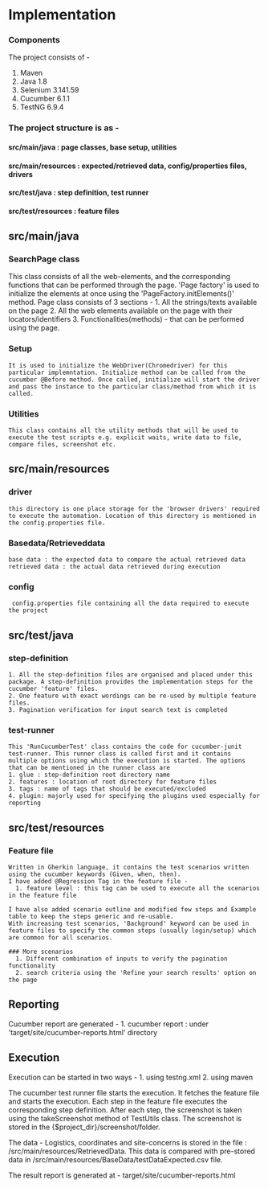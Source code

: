 # Implementation

### Components
The project consists of -
  1. Maven
  2. Java 1.8
  3. Selenium 3.141.59
  4. Cucumber 6.1.1
  5. TestNG 6.9.4
  
  
### The project structure is as - 
   #### src/main/java : page classes, base setup, utilities
   #### src/main/resources : expected/retrieved data, config/properties files, drivers 
   #### src/test/java : step definition, test runner
   #### src/test/resources : feature files
   

## src/main/java
  ### SearchPage class
  This class consists of all the web-elements, and the corresponding functions that can be performed through the page. 'Page factory' is used to initialize the elements at once using the 'PageFactory.initElements()' method.
  Page class consists of 3 sections - 
    1. All the strings/texts available on the page
    2. All the web elements available on the page with their locators/identifiers
    3. Functionalities(methods) - that can be performed using the page.
  
  ### Setup 
    It is used to initialize the WebDriver(Chromedriver) for this particular implemntation. Initialize method can be called from the cucumber @Before method. Once called, initialize will start the driver and pass the instance to the particular class/method from which it is called.
    
   ### Utilities
    This class contains all the utility methods that will be used to execute the test scripts e.g. explicit waits, write data to file, compare files, screenshot etc.
    
 ## src/main/resources
  ### driver
    this directory is one place storage for the 'browser drivers' required to execute the automation. Location of this directory is mentioned in the config.properties file.
    
  ### Basedata/Retrieveddata
    base data : the expected data to compare the actual retrieved data
    retrieved data : the actual data retrieved during execution
    
  ### config
     config.properties file containing all the data required to execute the project
    
## src/test/java
  ### step-definition
    1. All the step-definition files are organised and placed under this package. A step-definition provides the implementation steps for the cucumber 'feature' files. 
    2. One feature with exact wordings can be re-used by multiple feature files.
    3. Pagination verification for input search text is completed
    
   ### test-runner
    This 'RunCucumberTest' class contains the code for cucumber-junit test-runner. This runner class is called first and it contains multiple options using which the execution is started. The options that can be mentioned in the runner class are 
    1. glue : step-definition root directory name 
    2. features : location of root directory for feature files
    3. tags : name of tags that should be executed/excluded
    4. plugin: majorly used for specifying the plugins used especially for reporting
    
## src/test/resources
  ### Feature file
    Written in Gherkin language, it contains the test scenarios written using the cucumber keywords (Given, when, then).
    I have added @Regression Tag in the feature file - 
      1. feature level : this tag can be used to execute all the scenarios in the feature file
      
    I have also added scenario outline and modified few steps and Example table to keep the steps generic and re-usable.
    With increasing test scenarios, 'Background' keyword can be used in feature files to specify the common steps (usually login/setup) which are common for all scenarios.
    
    ### More scenarios
      1. Different combination of inputs to verify the pagination functionality
      2. search criteria using the 'Refine your search results' option on the page
    
## Reporting
  Cucumber report are generated - 
    1. cucumber report : under 'target/site/cucumber-reports.html' directory
    
  
 ## Execution
  Execution can be started in two ways -
    1.  using testng.xml
    2.  using maven
    
   The cucumber test runner file starts the execution. It fetches the feature file and starts the execution.
   Each step in the feature file executes the corresponding step definition.
   After each step, the screenshot is taken using the takeScreenshot method of TestUtils class. The screenshot is stored in the {$project_dir}/screenshot/folder.
   
   The data - Logistics, coordinates and site-concerns is stored in the file : /src/main/resources/RetrievedData. This data is compared with pre-stored data in     /src/main/resources/BaseData/testDataExpected.csv file.
   
   The result report is generated at - target/site/cucumber-reports.html
    

